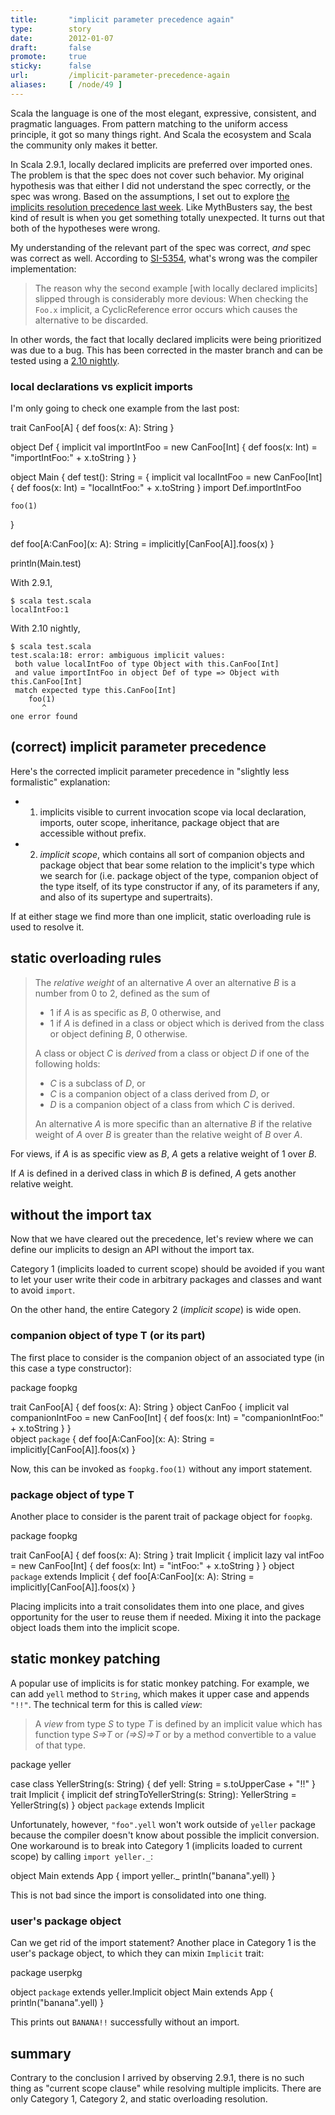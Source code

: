 ```yaml
---
title:       "implicit parameter precedence again"
type:        story
date:        2012-01-07
draft:       false
promote:     true
sticky:      false
url:         /implicit-parameter-precedence-again
aliases:     [ /node/49 ]
---
```


  [1]: https://issues.scala-lang.org/browse/SI-5354
  [2]: http://www.scala-lang.org/node/212/distributions
  [3]: http://eed3si9n.com/revisiting-implicits-without-import-tax

Scala the language is one of the most elegant, expressive, consistent, and pragmatic languages. From pattern matching to the uniform access principle, it got so many things right. And Scala the ecosystem and Scala the community only makes it better.

In Scala 2.9.1, locally declared implicits are preferred over imported ones. The problem is that the spec does not cover such behavior. My original hypothesis was that either I did not understand the spec correctly, or the spec was wrong. Based on the assumptions, I set out to explore [the implicits resolution precedence last week][3]. Like MythBusters say, the best kind of result is when you get something totally unexpected. It turns out that both of the hypotheses were wrong.

My understanding of the relevant part of the spec was correct, *and* spec was correct as well. According to [SI-5354][1], what's wrong was the compiler implementation:

> The reason why the second example [with locally declared implicits] slipped through is considerably more devious: When checking the `Foo.x` implicit, a CyclicReference error occurs which causes the alternative to be discarded.

In other words, the fact that locally declared implicits were being prioritized was due to a bug. This has been corrected in the master branch and can be tested using a [2.10 nightly][2].

### local declarations vs explicit imports

I'm only going to check one example from the last post:

<scala>
trait CanFoo[A] {
  def foos(x: A): String
}

object Def {
  implicit val importIntFoo = new CanFoo[Int] {
    def foos(x: Int) = "importIntFoo:" + x.toString
  }
}

object Main {
  def test(): String = {
    implicit val localIntFoo = new CanFoo[Int] {
      def foos(x: Int) = "localIntFoo:" + x.toString
    }
    import Def.importIntFoo
    
    foo(1)
  }
  
  def foo[A:CanFoo](x: A): String = implicitly[CanFoo[A]].foos(x)
}

println(Main.test)
</scala>

With 2.9.1,

    $ scala test.scala
    localIntFoo:1

With 2.10 nightly,

    $ scala test.scala
    test.scala:18: error: ambiguous implicit values:
     both value localIntFoo of type Object with this.CanFoo[Int]
     and value importIntFoo in object Def of type => Object with this.CanFoo[Int]
     match expected type this.CanFoo[Int]
        foo(1)
           ^
    one error found

## (correct) implicit parameter precedence

Here's the corrected implicit parameter precedence in "slightly less formalistic" explanation:

- 1) implicits visible to current invocation scope via local declaration, imports, outer scope, inheritance, package object that are accessible without prefix.
- 2) *implicit scope*, which contains all sort of companion objects and package object that bear some relation to the implicit's type which we search for (i.e. package object of the type, companion object of the type itself, of its type constructor if any, of its parameters if any, and also of its supertype and supertraits).

If at either stage we find more than one implicit, static overloading rule is used to resolve it.

## static overloading rules

> The *relative weight* of an alternative *A* over an alternative *B* is a number from 0 to 2, defined as the sum of
> - 1 if *A* is as specific as *B*, 0 otherwise, and
> - 1 if *A* is defined in a class or object which is derived from the class or object defining *B*, 0 otherwise.
>
> A class or object *C* is *derived* from a class or object *D* if one of the following holds:
> - *C* is a subclass of *D*, or
> - *C* is a companion object of a class derived from *D*, or 
> - *D* is a companion object of a class from which *C* is derived.
>
> An alternative *A* is more specific than an alternative *B* if the relative weight of *A* over *B* is greater than the relative weight of *B* over *A*.

For views, if *A* is as specific view as *B*, *A* gets a relative weight of 1 over *B*.

If *A* is defined in a derived class in which *B* is defined, *A* gets another relative weight.

## without the import tax

Now that we have cleared out the precedence, let's review where we can define our implicits to design an API without the import tax.

Category 1 (implicits loaded to current scope) should be avoided if you want to let your user write their code in arbitrary packages and classes and want to avoid `import`.

On the other hand, the entire Category 2 (*implicit scope*) is wide open.

### companion object of type T (or its part)

The first place to consider is the companion object of an associated type (in this case a type constructor):

<scala>
package foopkg

trait CanFoo[A] {
  def foos(x: A): String
}
object CanFoo {
  implicit val companionIntFoo = new CanFoo[Int] {
    def foos(x: Int) = "companionIntFoo:" + x.toString
  }
}  
object `package` {
  def foo[A:CanFoo](x: A): String = implicitly[CanFoo[A]].foos(x)
}
</scala>

Now, this can be invoked as `foopkg.foo(1)` without any import statement.

### package object of type T

Another place to consider is the parent trait of package object for `foopkg`.

<scala>
package foopkg

trait CanFoo[A] {
  def foos(x: A): String
}
trait Implicit {
  implicit lazy val intFoo = new CanFoo[Int] {
    def foos(x: Int) = "intFoo:" + x.toString
  }
}
object `package` extends Implicit {
  def foo[A:CanFoo](x: A): String = implicitly[CanFoo[A]].foos(x)
}
</scala>

Placing implicits into a trait consolidates them into one place, and gives opportunity for the user to reuse them if needed. Mixing it into the package object loads them into the implicit scope.

## static monkey patching

A popular use of implicits is for static monkey patching. For example, we can add `yell` method to `String`, which makes it upper case and appends `"!!"`. The technical term for this is called *view*:

> A *view* from type *S* to type *T* is defined by an implicit value which has function type *S=>T* or *(=>S)=>T* or by a method convertible to a value of that type.

<scala>
package yeller

case class YellerString(s: String) {
  def yell: String = s.toUpperCase + "!!"
}
trait Implicit {
  implicit def stringToYellerString(s: String): YellerString = YellerString(s)
}
object `package` extends Implicit
</scala>

Unfortunately, however, `"foo".yell` won't work outside of `yeller` package because the compiler doesn't know about possible the implicit conversion. One workaround is to break into Category 1 (implicits loaded to current scope) by calling `import yeller._`:

<scala>
object Main extends App {
  import yeller._
  println("banana".yell)
}
</scala>

This is not bad since the import is consolidated into one thing.

### user's package object

Can we get rid of the import statement? Another place in Category 1 is the user's package object, to which they can mixin `Implicit` trait:

<scala>
package userpkg

object `package` extends yeller.Implicit
object Main extends App {
  println("banana".yell)
}
</scala>

This prints out `BANANA!!` successfully without an import.

## summary

Contrary to the conclusion I arrived by observing 2.9.1, there is no such thing as "current scope clause" while resolving multiple implicits. There are only Category 1, Category 2, and static overloading resolution.
